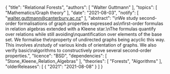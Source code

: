 {
    "title": "Relational Forests",
    "authors": [
        "Walter Guttmann"
    ],
    "topics": [
        "Mathematics/Graph theory"
    ],
    "date": "2021-08-03",
    "notify": [
        "walter.guttmann@canterbury.ac.nz"
    ],
    "abstract": "\nWe study second-order formalisations of graph properties expressed as\nfirst-order formulas in relation algebras extended with a Kleene star.\nThe formulas quantify over relations while still avoiding\nquantification over elements of the base set. We formalise the\nproperty of undirected graphs being acyclic this way. This involves a\nstudy of various kinds of orientation of graphs. We also verify basic\nalgorithms to constructively prove several second-order properties.",
    "licence": "BSD",
    "dependencies": [
        "Stone_Kleene_Relation_Algebras"
    ],
    "theories": [
        "Forests",
        "Algorithms"
    ],
    "olderReleases": [
        {
            "2021": "2021-08-08"
        }
    ]
}